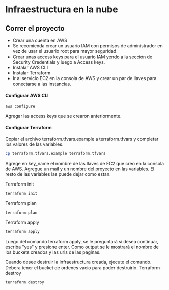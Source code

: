 # Infraestructura en la nube

## Correr el proyecto

- Crear una cuenta en AWS
- Se recomienda crear un usuario IAM con permisos de administrador en vez de usar el usuario root para mayor seguridad.
- Crear unas access keys para el usuario IAM yendo a la sección de Security Credentials y luego a Access keys.
- Instalar AWS CLI
- Instalar Terraform
- Ir al servicio EC2 en la consola de AWS y crear un par de llaves para conectarse a las instancias.

#### Configurar AWS CLI

```bash
aws configure
```
Agregar las access keys que se crearon anteriormente.

#### Configurar Terraform
Copiar el archivo terraform.tfvars.example a terraform.tfvars y completar los valores de las variables.

```bash
cp terraform.tfvars.example terraform.tfvars
```
Agrege en key_name el nombre de las llaves de EC2 que creo en la consola de AWS.
Agregue un mail y un nombre del proyecto en las variables. El resto de las variables las puede dejar como estan.

Terraform init

```bash
terraform init
```

Terraform plan

```bash
terraform plan
```

Terraform apply

```bash
terraform apply
```
Luego del comando terraform apply, se le preguntará si desea continuar, escriba "yes" y presione enter. Como output se le mostrará el nombre de los buckets creados y las urls de las paginas.


Cuando desee destruir la infraestructura creada, ejecute el comando. Debera tener el bucket de ordenes vacio para poder destruirlo.
Terraform destroy

```bash
terraform destroy
```